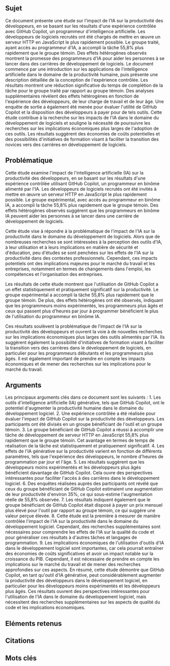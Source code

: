 ## Sujet
Ce document présente une étude sur l'impact de l'IA sur la productivité des développeurs, en se basant sur les résultats d'une expérience contrôlée avec GitHub Copilot, un programmeur d'intelligence artificielle. Les développeurs de logiciels recrutés ont été chargés de mettre en œuvre un serveur HTTP en JavaScript le plus rapidement possible. Le groupe traité, ayant accès au programmeur d'IA, a accompli la tâche 55,8% plus rapidement que le groupe témoin. Des effets hétérogènes observés montrent la promesse des programmeurs d'IA pour aider les personnes à se lancer dans des carrières de développement de logiciels. Le document commence par une introduction sur les applications de l'intelligence artificielle dans le domaine de la productivité humaine, puis présente une description détaillée de la conception de l'expérience contrôlée. Les résultats montrent une réduction significative du temps de complétion de la tâche pour le groupe traité par rapport au groupe témoin. Des analyses supplémentaires révèlent des effets hétérogènes en fonction de l'expérience des développeurs, de leur charge de travail et de leur âge. Une enquête de sortie a également été menée pour évaluer l'utilité de GitHub Copilot et la disposition des développeurs à payer pour de tels outils. Cette étude contribue à la recherche sur les impacts de l'IA dans le domaine du développement de logiciels et souligne la nécessité de poursuivre les recherches sur les implications économiques plus larges de l'adoption de ces outils. Les résultats suggèrent des économies de coûts potentielles et des possibilités d'initiatives de formation visant à faciliter la transition des novices vers des carrières en développement de logiciels.
## Problématique
Cette étude examine l'impact de l'intelligence artificielle (IA) sur la productivité des développeurs, en se basant sur les résultats d'une expérience contrôlée utilisant GitHub Copilot, un programmeur en binôme alimenté par l'IA. Les développeurs de logiciels recrutés ont été invités à mettre en œuvre un serveur HTTP en JavaScript le plus rapidement possible. Le groupe expérimental, avec accès au programmeur en binôme IA, a accompli la tâche 55,8% plus rapidement que le groupe témoin. Des effets hétérogènes observés suggèrent que les programmeurs en binôme IA peuvent aider les personnes à se lancer dans une carrière de développement de logiciels. 

Cette étude vise à répondre à la problématique de l'impact de l'IA sur la productivité dans le domaine du développement de logiciels. Alors que de nombreuses recherches se sont intéressées à la perception des outils d'IA, à leur utilisation et à leurs implications en matière de sécurité et d'éducation, peu d'études se sont penchées sur les effets de l'IA sur la productivité dans des contextes professionnels. Cependant, ces impacts potentiels ont des implications majeures pour le marché du travail et les entreprises, notamment en termes de changements dans l'emploi, les compétences et l'organisation des entreprises.

Les résultats de cette étude montrent que l'utilisation de GitHub Copilot a un effet statistiquement et pratiquement significatif sur la productivité. Le groupe expérimental a accompli la tâche 55,8% plus rapidement que le groupe témoin. De plus, des effets hétérogènes ont été observés, indiquant que les programmeurs moins expérimentés, les programmeurs plus âgés et ceux qui passent plus d'heures par jour à programmer bénéficient le plus de l'utilisation du programmeur en binôme IA. 

Ces résultats soulèvent la problématique de l'impact de l'IA sur la productivité des développeurs et ouvrent la voie à de nouvelles recherches sur les implications économiques plus larges des outils alimentés par l'IA. Ils suggèrent également la possibilité d'initiatives de formation visant à faciliter la transition vers des carrières dans le développement de logiciels, en particulier pour les programmeurs débutants et les programmeurs plus âgés. Il est également important de prendre en compte les impacts économiques et de mener des recherches sur les implications pour le marché du travail.
## Arguments
Les principaux arguments clés dans ce document sont les suivants : 1. Les outils d'intelligence artificielle (IA) générative, tels que GitHub Copilot, ont le potentiel d'augmenter la productivité humaine dans le domaine du développement logiciel. 2. Une expérience contrôlée a été réalisée pour évaluer l'impact de GitHub Copilot sur la productivité des développeurs. Les participants ont été divisés en un groupe bénéficiant de l'outil et un groupe témoin. 3. Le groupe bénéficiant de GitHub Copilot a réussi à accomplir une tâche de développement de serveur HTTP en JavaScript 55,8% plus rapidement que le groupe témoin. Cet avantage en termes de temps de réalisation de la tâche est statistiquement et pratiquement significatif. 4. Les effets de l'IA générative sur la productivité varient en fonction de différents paramètres, tels que l'expérience des développeurs, le nombre d'heures de programmation par jour et l'âge. 5. Les résultats suggèrent que les développeurs moins expérimentés et les développeurs plus âgés bénéficient davantage de GitHub Copilot. Cela ouvre des perspectives intéressantes pour faciliter l'accès à des carrières dans le développement logiciel. 6. Des enquêtes réalisées auprès des participants ont révélé que ceux du groupe bénéficiant de GitHub Copilot estimaient une augmentation de leur productivité d'environ 35%, ce qui sous-estime l'augmentation réelle de 55,8% observée. 7. Les résultats indiquent également que le groupe bénéficiant de GitHub Copilot était disposé à payer un prix mensuel plus élevé pour l'outil par rapport au groupe témoin, ce qui suggère une valeur perçue élevée. 8. Cette étude est la première à mesurer de manière contrôlée l'impact de l'IA sur la productivité dans le domaine du développement logiciel. Cependant, des recherches supplémentaires sont nécessaires pour comprendre les effets de l'IA sur la qualité du code et pour généraliser ces résultats à d'autres tâches et langages de programmation. 9. Les implications économiques de l'utilisation d'outils d'IA dans le développement logiciel sont importantes, car cela pourrait entraîner des économies de coûts significatives et avoir un impact notable sur la croissance du PIB. Cependant, il est nécessaire de prendre en compte les implications sur le marché du travail et de mener des recherches approfondies sur ces aspects. En résumé, cette étude démontre que GitHub Copilot, en tant qu'outil d'IA générative, peut considérablement augmenter la productivité des développeurs dans le développement logiciel, en particulier pour les développeurs moins expérimentés et les développeurs plus âgés. Ces résultats ouvrent des perspectives intéressantes pour l'utilisation de l'IA dans le domaine du développement logiciel, mais nécessitent des recherches supplémentaires sur les aspects de qualité du code et les implications économiques.
## Eléments retenus 

## Citations

## Mots clés